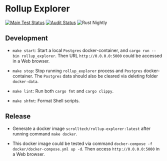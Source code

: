 # Rollup Explorer
[![Main Test Status][test-image]][test-link]
[![Audit Status][audit-image]][audit-link]
![Rust Nightly][rustc-image]

## Development

- `make start`: Start a local `Postgres` docker-container, and `cargo run --bin rollup_explorer`. Then URL `http://0.0.0.0:5000` could be accessed in a Web browser.

- `make stop`: Stop running `rollup_explorer` process and `Postgres` docker-container. The `Postgres` data should also be cleared via deleting folder `docker-data`.

- `make lint`: Run both `cargo fmt` and `cargo clippy`.

- `make shfmt`: Format Shell scripts.

## Release

- Generate a docker image `scrolltech/rollup-explorer:latest` after running command `make docker`.

- This docker image could be tested via command `docker-compose -f docker/docker-compose.yml up -d`. Then access `http://0.0.0.0:5000` in a Web browser.

[//]: # (badges)

[audit-image]: https://github.com/scroll-tech/rollup_explorer/actions/workflows/audit.yml/badge.svg
[audit-link]: https://github.com/scroll-tech/rollup_explorer/actions/workflows/audit.yml
[rustc-image]: https://img.shields.io/badge/rustc-nightly-blue.svg
[test-image]: https://github.com/scroll-tech/rollup_explorer/actions/workflows/test.yml/badge.svg
[test-link]: https://github.com/scroll-tech/rollup_explorer/actions/workflows/test.yml

